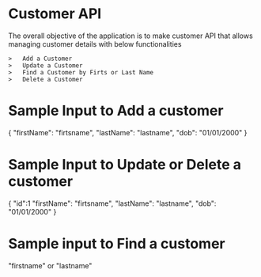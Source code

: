 
# Customer API 
The overall objective of the application is to make customer API that allows managing customer details with below functionalities
```
>	Add a Customer
>	Update a Customer
>	Find a Customer by Firts or Last Name
>	Delete a Customer
````
# Sample Input to Add a customer

{
  "firstName": "firtsname",
  "lastName": "lastname",
  "dob": "01/01/2000"
}


# Sample Input to Update or Delete a customer

{
   "id":1
  "firstName": "firtsname",
  "lastName": "lastname",
  "dob": "01/01/2000"
}


# Sample input to Find a customer

"firstname" or "lastname"
